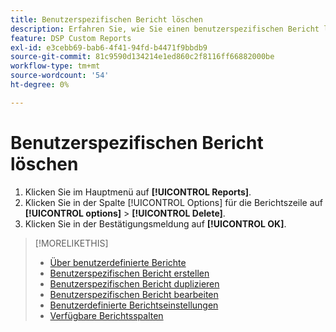 ```yaml
---
title: Benutzerspezifischen Bericht löschen
description: Erfahren Sie, wie Sie einen benutzerspezifischen Bericht löschen.
feature: DSP Custom Reports
exl-id: e3cebb69-bab6-4f41-94fd-b4471f9bbdb9
source-git-commit: 81c9590d134214e1ed860c2f8116ff66882000be
workflow-type: tm+mt
source-wordcount: '54'
ht-degree: 0%

---
```


# Benutzerspezifischen Bericht löschen

1. Klicken Sie im Hauptmenü auf **[!UICONTROL Reports]**.
1. Klicken Sie in der Spalte [!UICONTROL Options] für die Berichtszeile auf **[!UICONTROL options]** > **[!UICONTROL Delete]**.
1. Klicken Sie in der Bestätigungsmeldung auf **[!UICONTROL OK]**.

>[!MORELIKETHIS]
>
>* [Über benutzerdefinierte Berichte](/help/dsp/reports/report-about.md)
>* [Benutzerspezifischen Bericht erstellen](/help/dsp/reports/report-create.md)
>* [Benutzerspezifischen Bericht duplizieren](/help/dsp/reports/report-copy.md)
>* [Benutzerspezifischen Bericht bearbeiten](/help/dsp/reports/report-edit.md)
>* [Benutzerdefinierte Berichtseinstellungen](/help/dsp/reports/report-settings.md)
>* [Verfügbare Berichtsspalten](/help/dsp/reports/report-columns.md)
